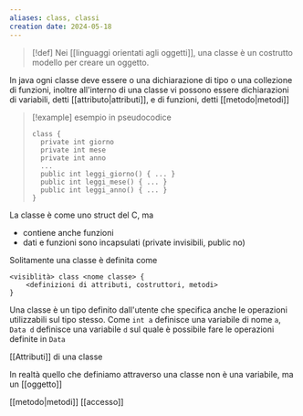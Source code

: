 ```yaml
---
aliases: class, classi
creation date: 2024-05-18
---
```


> [!def]
> Nei [[linguaggi orientati agli oggetti]], una classe è un costrutto modello per creare un oggetto.

In java ogni classe deve essere o una dichiarazione di tipo o una collezione di funzioni, inoltre all'interno di una classe vi possono essere dichiarazioni di variabili, detti [[attributo|attributi]], e di funzioni, detti [[metodo|metodi]]



>[!example] esempio in pseudocodice
>```
>class {
>	private int giorno
>	private int mese
>	private int anno
>	...
>	public int leggi_giorno() { ... }
>	public int leggi_mese() { ... }
>	public int leggi_anno() { ... }
>}
>```

La classe è come uno struct del C, ma
- contiene anche funzioni
- dati e funzioni sono incapsulati (private invisibili, public no)

Solitamente una classe è definita come
```
<visiblità> class <nome classe> {
	<definizioni di attributi, costruttori, metodi>
}
```

Una classe è un tipo definito dall'utente che specifica anche le operazioni utilizzabili sul tipo stesso.
Come `int a` definisce una variabile di nome `a`, `Data d` definisce una variabile `d` sul quale è possibile fare le operazioni definite in `Data`

[[Attributi]] di una classe

In realtà quello che definiamo attraverso una classe non è una variabile, ma un [[oggetto]]

[[metodo|metodi]]
[[accesso]]